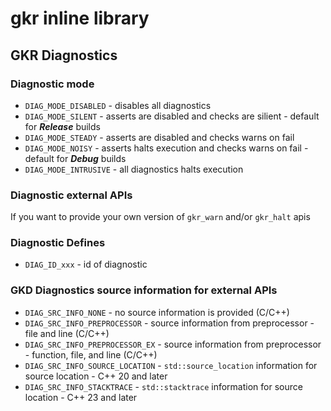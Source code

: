 # gkr inline library

## GKR Diagnostics

### Diagnostic mode
- `DIAG_MODE_DISABLED` - disables all diagnostics
- `DIAG_MODE_SILENT` - asserts are disabled and checks are silient - default for ***Release*** builds
- `DIAG_MODE_STEADY` - asserts are disabled and checks warns on fail
- `DIAG_MODE_NOISY` - asserts halts execution and checks warns on fail - default for ***Debug*** builds
- `DIAG_MODE_INTRUSIVE` - all diagnostics halts execution

### Diagnostic external APIs
If you want to provide your own version of `gkr_warn` and/or `gkr_halt` apis

### Diagnostic Defines
- `DIAG_ID_xxx` - id of diagnostic

### GKD Diagnostics source information for external APIs
- `DIAG_SRC_INFO_NONE` - no source information is provided (C/C++)
- `DIAG_SRC_INFO_PREPROCESSOR` - source information from preprocessor - file and line (C/C++)
- `DIAG_SRC_INFO_PREPROCESSOR_EX` - source information from preprocessor - function, file, and line (C/C++)
- `DIAG_SRC_INFO_SOURCE_LOCATION` - `std::source_location` information for source location - C++ 20 and later
- `DIAG_SRC_INFO_STACKTRACE` - `std::stacktrace` information for source location - C++ 23 and later
